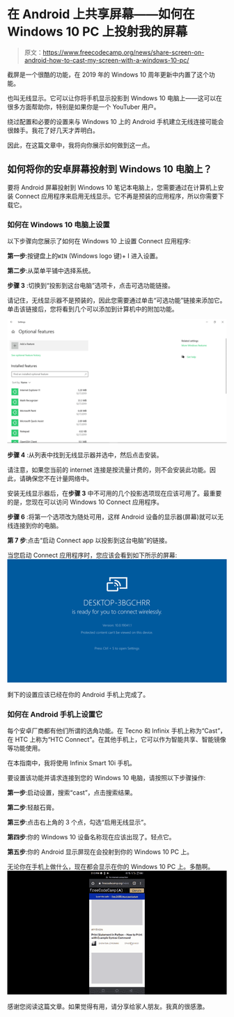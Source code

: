 # 在 Android 上共享屏幕——如何在 Windows 10 PC 上投射我的屏幕

> 原文：<https://www.freecodecamp.org/news/share-screen-on-android-how-to-cast-my-screen-with-a-windows-10-pc/>

截屏是一个很酷的功能，在 2019 年的 Windows 10 周年更新中内置了这个功能。

也叫无线显示。它可以让你将手机显示投影到 Windows 10 电脑上——这可以在很多方面帮助你，特别是如果你是一个 YouTuber 用户。

绕过配置和必要的设置来与 Windows 10 上的 Android 手机建立无线连接可能会很棘手。我花了好几天才弄明白。

因此，在这篇文章中，我将向你展示如何做到这一点。

## 如何将你的安卓屏幕投射到 Windows 10 电脑上？

要将 Android 屏幕投射到 Windows 10 笔记本电脑上，您需要通过在计算机上安装 Connect 应用程序来启用无线显示。它不再是预装的应用程序，所以你需要下载它。

### 如何在 Windows 10 电脑上设置

以下步骤向您展示了如何在 Windows 10 上设置 Connect 应用程序:

**第一步**:按键盘上的`WIN` (Windows logo 键)+ I 进入设置。

**第二步**:从菜单平铺中选择系统。


**步骤 3** :切换到“投影到这台电脑”选项卡，点击可选功能链接。


请记住，无线显示器不是预装的，因此您需要通过单击“可选功能”链接来添加它。单击该链接后，您将看到几个可以添加到计算机中的附加功能。

![ss-3-1](img/612d40a2c99d67d395191be55bda17e8.png)

**步骤 4** :从列表中找到无线显示器并选中，然后点击安装。


请注意，如果您当前的 internet 连接是按流量计费的，则不会安装此功能。因此，请确保您不在计量网络中。

安装无线显示器后，在**步骤 3** 中不可用的几个投影选项现在应该可用了。最重要的是，您现在可以访问 Windows 10 Connect 应用程序。


**步骤 6** :将第一个选项改为随处可用，这样 Android 设备的显示器(屏幕)就可以无线连接到你的电脑。


**第 7 步**:点击“启动 Connect app 以投影到这台电脑”的链接。


当您启动 Connect 应用程序时，您应该会看到如下所示的屏幕:
![ss-8-1](img/8b66a43df7bff15875c3ee0b1dd763f1.png)

剩下的设置应该已经在你的 Android 手机上完成了。

### 如何在 Android 手机上设置它

每个安卓厂商都有他们所谓的选角功能。在 Tecno 和 Infinix 手机上称为“Cast”，在 HTC 上称为“HTC Connect”。在其他手机上，它可以作为智能共享、智能镜像等功能使用。

在本指南中，我将使用 Infinix Smart 10i 手机。

要设置该功能并请求连接到您的 Windows 10 电脑，请按照以下步骤操作:

**第一步**:启动设置，搜索“cast”，点击搜索结果。


**第二步**:轻敲石膏。


**第三步**:点击右上角的 3 个点，勾选“启用无线显示”。


**第四步**:你的 Windows 10 设备名称现在应该出现了。轻点它。


**第五步**:你的 Android 显示屏现在会投射到你的 Windows 10 PC 上。


无论你在手机上做什么，现在都会显示在你的 Windows 10 PC 上。多酷啊。
![cast](img/74369961e33eefb60a77450adc44293a.png)

感谢您阅读这篇文章。如果觉得有用，请分享给家人朋友。我真的很感激。
